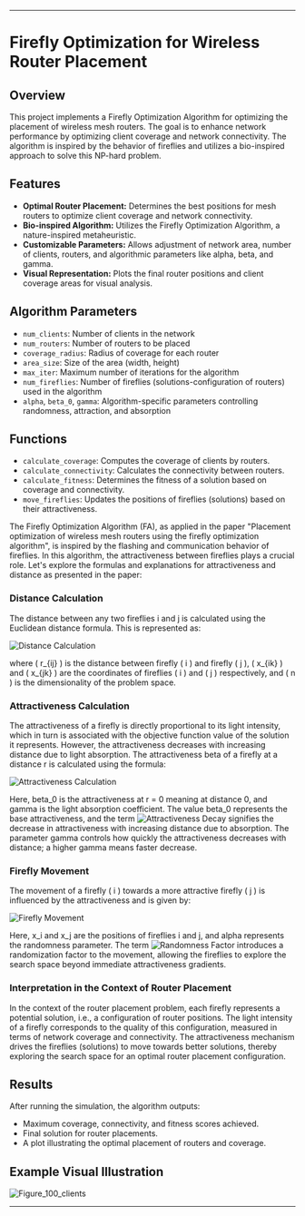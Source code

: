 

---

# Firefly Optimization for Wireless Router Placement

## Overview
This project implements a Firefly Optimization Algorithm for optimizing the placement of wireless mesh routers. The goal is to enhance network performance by optimizing client coverage and network connectivity. The algorithm is inspired by the behavior of fireflies and utilizes a bio-inspired approach to solve this NP-hard problem.

## Features
- **Optimal Router Placement:** Determines the best positions for mesh routers to optimize client coverage and network connectivity.
- **Bio-inspired Algorithm:** Utilizes the Firefly Optimization Algorithm, a nature-inspired metaheuristic.
- **Customizable Parameters:** Allows adjustment of network area, number of clients, routers, and algorithmic parameters like alpha, beta, and gamma.
- **Visual Representation:** Plots the final router positions and client coverage areas for visual analysis.

## Algorithm Parameters
- `num_clients`: Number of clients in the network
- `num_routers`: Number of routers to be placed
- `coverage_radius`: Radius of coverage for each router
- `area_size`: Size of the area (width, height)
- `max_iter`: Maximum number of iterations for the algorithm
- `num_fireflies`: Number of fireflies (solutions-configuration of routers) used in the algorithm
- `alpha`, `beta_0`, `gamma`: Algorithm-specific parameters controlling randomness, attraction, and absorption

## Functions
- `calculate_coverage`: Computes the coverage of clients by routers.
- `calculate_connectivity`: Calculates the connectivity between routers.
- `calculate_fitness`: Determines the fitness of a solution based on coverage and connectivity.
- `move_fireflies`: Updates the positions of fireflies (solutions) based on their attractiveness.

The Firefly Optimization Algorithm (FA), as applied in the paper "Placement optimization of wireless mesh routers using the firefly optimization algorithm", is inspired by the flashing and communication behavior of fireflies. In this algorithm, the attractiveness between fireflies plays a crucial role. Let's explore the formulas and explanations for attractiveness and distance as presented in the paper:

### Distance Calculation
The distance between any two fireflies i and j is calculated using the Euclidean distance formula. This is represented as:

![Distance Calculation](https://latex.codecogs.com/png.latex?r_{ij}=\sqrt{\sum_{k=1}^{n}(x_{ik}-x_{jk})^2})

where \( r_{ij} \) is the distance between firefly \( i \) and firefly \( j \), \( x_{ik} \) and \( x_{jk} \) are the coordinates of fireflies \( i \) and \( j \) respectively, and \( n \) is the dimensionality of the problem space.

### Attractiveness Calculation
The attractiveness of a firefly is directly proportional to its light intensity, which in turn is associated with the objective function value of the solution it represents. However, the attractiveness decreases with increasing distance due to light absorption. The attractiveness beta of a firefly at a distance r is calculated using the formula:

![Attractiveness Calculation](https://latex.codecogs.com/png.latex?\beta(r)=\beta_0%20e^{-\gamma%20r^2})

Here, beta_0 is the attractiveness at r = 0 meaning at distance 0, and gamma is the light absorption coefficient. The value beta_0 represents the base attractiveness, and the term ![Attractiveness Decay](https://latex.codecogs.com/png.latex?e^{-\gamma%20r^2}) signifies the decrease in attractiveness with increasing distance due to absorption. The parameter gamma controls how quickly the attractiveness decreases with distance; a higher gamma means faster decrease.

### Firefly Movement
The movement of a firefly \( i \) towards a more attractive firefly \( j \) is influenced by the attractiveness and is given by:

![Firefly Movement](https://latex.codecogs.com/png.latex?x_i%20=%20x_i%20+%20\beta_0%20e^{-\gamma%20r_{ij}^2}%20(x_j%20-%20x_i)%20+%20\alpha%20(\text{rand}%20-%200.5))

Here, x_i and x_j are the positions of fireflies i and j, and alpha represents the randomness parameter. The term ![Randomness Factor](https://latex.codecogs.com/png.latex?\text{rand}%20-%200.5) introduces a randomization factor to the movement, allowing the fireflies to explore the search space beyond immediate attractiveness gradients.

### Interpretation in the Context of Router Placement
In the context of the router placement problem, each firefly represents a potential solution, i.e., a configuration of router positions. The light intensity of a firefly corresponds to the quality of this configuration, measured in terms of network coverage and connectivity. The attractiveness mechanism drives the fireflies (solutions) to move towards better solutions, thereby exploring the search space for an optimal router placement configuration.

## Results
After running the simulation, the algorithm outputs:
- Maximum coverage, connectivity, and fitness scores achieved.
- Final solution for router placements.
- A plot illustrating the optimal placement of routers and coverage.


## Example Visual Illustration
![Figure_100_clients](https://github.com/dancingmadman2/cmp4503/assets/88443368/297e9578-f56d-4c7c-9329-93ece0dd6d83)

---
